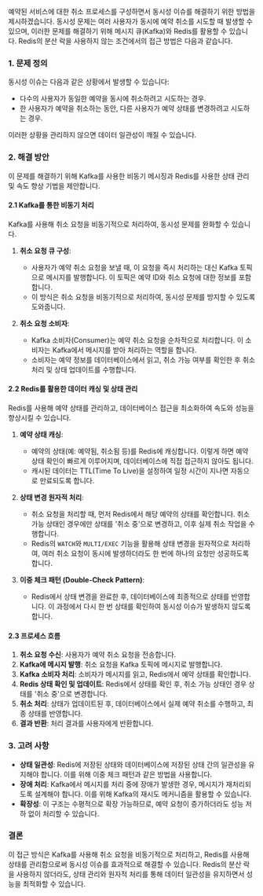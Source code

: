 예약된 서비스에 대한 취소 프로세스를 구성하면서 동시성 이슈를 해결하기 위한 방법을 제시하겠습니다. 동시성 문제는 여러 사용자가 동시에 예약 취소를 시도할 때 발생할 수 있으며, 이러한 문제를 해결하기 위해 메시지 큐(Kafka)와 Redis를 활용할 수 있습니다. Redis의 분산 락을 사용하지 않는 조건에서의 접근 방법은 다음과 같습니다.

### 1. 문제 정의
동시성 이슈는 다음과 같은 상황에서 발생할 수 있습니다:
- 다수의 사용자가 동일한 예약을 동시에 취소하려고 시도하는 경우.
- 한 사용자가 예약을 취소하는 동안, 다른 사용자가 예약 상태를 변경하려고 시도하는 경우.

이러한 상황을 관리하지 않으면 데이터 일관성이 깨질 수 있습니다.

### 2. 해결 방안
이 문제를 해결하기 위해 Kafka를 사용한 비동기 메시징과 Redis를 사용한 상태 관리 및 속도 향상 기법을 제안합니다.

#### 2.1 **Kafka를 통한 비동기 처리**
Kafka를 사용해 취소 요청을 비동기적으로 처리하여, 동시성 문제를 완화할 수 있습니다.

1. **취소 요청 큐 구성**:
   - 사용자가 예약 취소 요청을 보낼 때, 이 요청을 즉시 처리하는 대신 Kafka 토픽으로 메시지를 발행합니다. 이 토픽은 예약 ID와 취소 요청에 대한 정보를 포함합니다.
   - 이 방식은 취소 요청을 비동기적으로 처리하여, 동시성 문제를 방지할 수 있도록 도와줍니다.

2. **취소 요청 소비자**:
   - Kafka 소비자(Consumer)는 예약 취소 요청을 순차적으로 처리합니다. 이 소비자는 Kafka에서 메시지를 받아 처리하는 역할을 합니다.
   - 소비자는 예약 정보를 데이터베이스에서 읽고, 취소 가능 여부를 확인한 후 취소 처리 및 상태 업데이트를 수행합니다.

#### 2.2 **Redis를 활용한 데이터 캐싱 및 상태 관리**
Redis를 사용해 예약 상태를 관리하고, 데이터베이스 접근을 최소화하여 속도와 성능을 향상시킬 수 있습니다.

1. **예약 상태 캐싱**:
   - 예약의 상태(예: 예약됨, 취소됨 등)를 Redis에 캐싱합니다. 이렇게 하면 예약 상태 확인이 빠르게 이루어지며, 데이터베이스에 직접 접근하지 않아도 됩니다.
   - 캐시된 데이터는 TTL(Time To Live)을 설정하여 일정 시간이 지나면 자동으로 만료되도록 합니다.

2. **상태 변경 원자적 처리**:
   - 취소 요청을 처리할 때, 먼저 Redis에서 해당 예약의 상태를 확인합니다. 취소 가능 상태인 경우에만 상태를 '취소 중'으로 변경하고, 이후 실제 취소 작업을 수행합니다.
   - Redis의 `WATCH`와 `MULTI/EXEC` 기능을 활용해 상태 변경을 원자적으로 처리하여, 여러 취소 요청이 동시에 발생하더라도 한 번에 하나의 요청만 성공하도록 합니다.

3. **이중 체크 패턴 (Double-Check Pattern)**:
   - Redis에서 상태 변경을 완료한 후, 데이터베이스에 최종적으로 상태를 반영합니다. 이 과정에서 다시 한 번 상태를 확인하여 동시성 이슈가 발생하지 않도록 합니다.

#### 2.3 **프로세스 흐름**
1. **취소 요청 수신**: 사용자가 예약 취소 요청을 전송합니다.
2. **Kafka에 메시지 발행**: 취소 요청을 Kafka 토픽에 메시지로 발행합니다.
3. **Kafka 소비자 처리**: 소비자가 메시지를 읽고, Redis에서 예약 상태를 확인합니다.
4. **Redis 상태 확인 및 업데이트**: Redis에서 상태를 확인 후, 취소 가능 상태인 경우 상태를 '취소 중'으로 변경합니다.
5. **취소 처리**: 상태가 업데이트된 후, 데이터베이스에서 실제 예약 취소를 수행하고, 최종 상태를 반영합니다.
6. **결과 반환**: 처리 결과를 사용자에게 반환합니다.

### 3. 고려 사항
- **상태 일관성**: Redis에 저장된 상태와 데이터베이스에 저장된 상태 간의 일관성을 유지해야 합니다. 이를 위해 이중 체크 패턴과 같은 방법을 사용합니다.
- **장애 처리**: Kafka에서 메시지를 처리 중에 장애가 발생한 경우, 메시지가 재처리되도록 설계해야 합니다. 이를 위해 Kafka의 재시도 메커니즘을 활용할 수 있습니다.
- **확장성**: 이 구조는 수평적으로 확장 가능하므로, 예약 요청이 증가하더라도 성능 저하 없이 처리할 수 있습니다.

### 결론
이 접근 방식은 Kafka를 사용해 취소 요청을 비동기적으로 처리하고, Redis를 사용해 상태를 관리함으로써 동시성 이슈를 효과적으로 해결할 수 있습니다. Redis의 분산 락을 사용하지 않더라도, 상태 관리와 원자적 처리를 통해 데이터 일관성을 유지하면서 성능을 최적화할 수 있습니다.
